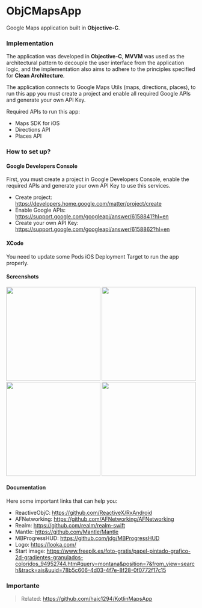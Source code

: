 # ObjCMapsApp

Google Maps application built in **Objective-C**.

### Implementation

The application was developed in **Objective-C**, **MVVM** was used as the architectural pattern to decouple the user interface from the application logic, and the implementation also aims to adhere to the principles specified for **Clean Architecture**.

The application connects to Google Maps Utils (maps, directions, places), to run this app you must create a project and enable all required Google APIs and generate your own API Key.

Required APIs to run this app:

- Maps SDK for iOS
- Directions API
- Places API

### How to set up?

#### Google Developers Console

First, you must create a project in Google Developers Console, enable the required APIs and generate your own API Key to use this services.

- Create project: https://developers.home.google.com/matter/project/create
- Enable Google APIs: https://support.google.com/googleapi/answer/6158841?hl=en
- Create your own API Key: https://support.google.com/googleapi/answer/6158862?hl=en

#### XCode

You need to update some Pods iOS Deployment Target to run the app properly.

#### Screenshots

<img src="https://github.com/hajc1294/ObjCMapsApp/assets/61942641/98d6eff1-0caf-4c0f-bc85-36a4ac6e983a" width="250">   <img src="https://github.com/hajc1294/ObjCMapsApp/assets/61942641/12cc3f9c-165e-48e1-9329-2fe1acc7fab4" width="250">   <img src="https://github.com/hajc1294/ObjCMapsApp/assets/61942641/2ee0045e-9206-4fa4-9dc9-4a6160f02ba9" width="250">   <img src="https://github.com/hajc1294/ObjCMapsApp/assets/61942641/f473bad8-c36c-4ff1-bea2-c7f7ac95ebfe" width="250">

#### Documentation

Here some important links that can help you:

- ReactiveObjC: https://github.com/ReactiveX/RxAndroid
- AFNetworking: https://github.com/AFNetworking/AFNetworking 
- Realm: https://github.com/realm/realm-swift
- Mantle: https://github.com/Mantle/Mantle 
- MBProgressHUD: https://github.com/jdg/MBProgressHUD
- Logo: https://looka.com/
- Start image: https://www.freepik.es/foto-gratis/papel-pintado-grafico-2d-gradientes-granulados-coloridos_94952744.htm#query=montana&position=7&from_view=search&track=ais&uuid=78b5c606-4d03-4f7e-8f28-0f0772f17c15

### Importante

> Related: https://github.com/hajc1294/KotlinMapsApp
